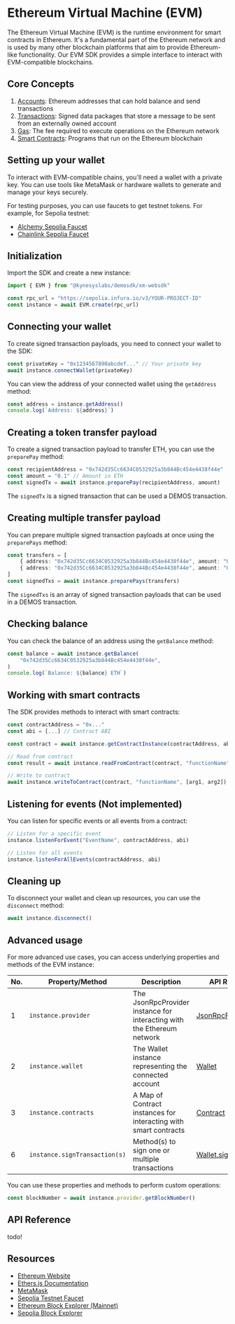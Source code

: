 # Ethereum Virtual Machine (EVM)

The Ethereum Virtual Machine (EVM) is the runtime environment for smart contracts in Ethereum. It's a fundamental part of the Ethereum network and is used by many other blockchain platforms that aim to provide Ethereum-like functionality. Our EVM SDK provides a simple interface to interact with EVM-compatible blockchains.

## Core Concepts

1. [Accounts](https://ethereum.org/en/developers/docs/accounts/): Ethereum addresses that can hold balance and send transactions
2. [Transactions](https://ethereum.org/en/developers/docs/transactions/): Signed data packages that store a message to be sent from an externally owned account
3. [Gas](https://ethereum.org/en/developers/docs/gas/): The fee required to execute operations on the Ethereum network
4. [Smart Contracts](https://ethereum.org/en/developers/docs/smart-contracts/): Programs that run on the Ethereum blockchain

## Setting up your wallet

To interact with EVM-compatible chains, you'll need a wallet with a private key. You can use tools like MetaMask or hardware wallets to generate and manage your keys securely.

For testing purposes, you can use faucets to get testnet tokens. For example, for Sepolia testnet:

-   [Alchemy Sepolia Faucet](https://sepoliafaucet.com/)
-   [Chainlink Sepolia Faucet](https://faucets.chain.link/sepolia)

## Initialization

Import the SDK and create a new instance:

```ts
import { EVM } from "@kynesyslabs/demosdk/xm-websdk"

const rpc_url = "https://sepolia.infura.io/v3/YOUR-PROJECT-ID"
const instance = await EVM.create(rpc_url)
```

## Connecting your wallet

To create signed transaction payloads, you need to connect your wallet to the SDK:

```ts
const privateKey = "0x1234567890abcdef..." // Your private key
await instance.connectWallet(privateKey)
```

You can view the address of your connected wallet using the `getAddress` method:

```ts
const address = instance.getAddress()
console.log(`Address: ${address}`)
```

## Creating a token transfer payload

To create a signed transaction payload to transfer ETH, you can use the `preparePay` method:

```ts
const recipientAddress = "0x742d35Cc6634C0532925a3b844Bc454e4438f44e"
const amount = "0.1" // Amount in ETH
const signedTx = await instance.preparePay(recipientAddress, amount)
```

The `signedTx` is a signed transaction that can be used a DEMOS transaction.

## Creating multiple transfer payload

You can prepare multiple signed transaction payloads at once using the `preparePays` method:

```ts
const transfers = [
    { address: "0x742d35Cc6634C0532925a3b844Bc454e4438f44e", amount: "0.1" },
    { address: "0x742d35Cc6634C0532925a3b844Bc454e4438f44e", amount: "0.2" },
]
const signedTxs = await instance.preparePays(transfers)
```

The `signedTxs` is an array of signed transaction payloads that can be used in a DEMOS transaction.

## Checking balance

You can check the balance of an address using the `getBalance` method:

```ts
const balance = await instance.getBalance(
    "0x742d35Cc6634C0532925a3b844Bc454e4438f44e",
)
console.log(`Balance: ${balance} ETH`)
```

## Working with smart contracts

The SDK provides methods to interact with smart contracts:

```ts
const contractAddress = "0x..."
const abi = [...] // Contract ABI

const contract = await instance.getContractInstance(contractAddress, abi)

// Read from contract
const result = await instance.readFromContract(contract, "functionName", [arg1, arg2])

// Write to contract
await instance.writeToContract(contract, "functionName", [arg1, arg2])
```

## Listening for events (Not implemented)

You can listen for specific events or all events from a contract:

```ts
// Listen for a specific event
instance.listenForEvent("EventName", contractAddress, abi)

// Listen for all events
instance.listenForAllEvents(contractAddress, abi)
```

## Cleaning up

To disconnect your wallet and clean up resources, you can use the `disconnect` method:

```ts
await instance.disconnect()
```

## Advanced usage

For more advanced use cases, you can access underlying properties and methods of the EVM instance:

| No. | Property/Method               | Description                                                            | API Reference                                                                           |
| --- | ----------------------------- | ---------------------------------------------------------------------- | --------------------------------------------------------------------------------------- |
| 1   | `instance.provider`           | The JsonRpcProvider instance for interacting with the Ethereum network | [JsonRpcProvider](https://docs.ethers.org/v6/api/providers/jsonrpc/#JsonRpcProvider)    |
| 2   | `instance.wallet`             | The Wallet instance representing the connected account                 | [Wallet](https://docs.ethers.org/v6/api/wallet/#Wallet)                                 |
| 3   | `instance.contracts`          | A Map of Contract instances for interacting with smart contracts       | [Contract](https://docs.ethers.org/v6/api/contract/#Contract)                           |
| 6   | `instance.signTransaction(s)` | Method(s) to sign one or multiple transactions                         | [Wallet.signTransaction](https://docs.ethers.org/v6/api/wallet/#Wallet-signTransaction) |

You can use these properties and methods to perform custom operations:

```ts
const blockNumber = await instance.provider.getBlockNumber()
```

## API Reference

todo!

## Resources

- [Ethereum Website](https://ethereum.org)
- [Ethers.js Documentation](https://docs.ethers.org/v6/)
- [MetaMask](https://metamask.io/)
- [Sepolia Testnet Faucet](https://sepoliafaucet.com/)
- [Ethereum Block Explorer (Mainnet)](https://etherscan.io/)
- [Sepolia Block Explorer](https://sepolia.etherscan.io/)